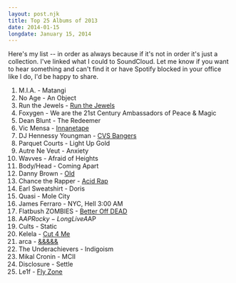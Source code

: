 ```yaml
---
layout: post.njk
title: Top 25 Albums of 2013
date: 2014-01-15
longdate: January 15, 2014
---
```

Here's my list -- in order as always because if it's not in order it's just a collection. I've linked what I could to SoundCloud. Let me know if you want to hear something and can't find it or have Spotify blocked in your office like I do, I'd be happy to share.

1. M.I.A. - Matangi
2. No Age - An Object
3. Run the Jewels - [Run the Jewels](https://soundcloud.com/foolsgoldrecs/sets/el-p-killer-mike-run-the)
4. Foxygen - We are the 21st Century Ambassadors of Peace & Magic
5. Dean Blunt - The Redeemer
6. Vic Mensa - [Innanetape](https://soundcloud.com/fuck-vic-mensa/sets/innanetape)
7. DJ Hennessy Youngman - [CVS Bangers](https://soundcloud.com/hennessyyoungman/cvsbangers)
8. Parquet Courts - Light Up Gold
9. Autre Ne Veut - Anxiety
10. Wavves - Afraid of Heights
11. Body/Head - Coming Apart
12. Danny Brown - [Old](https://soundcloud.com/foolsgoldrecs/sets/danny-brown-old)
13. Chance the Rapper - [Acid Rap](https://soundcloud.com/chancetherapper/sets/chance-the-rapper-acid-rap)
14. Earl Sweatshirt - Doris
15. Quasi - Mole City
16. James Ferraro - NYC, Hell 3:00 AM
17. Flatbush ZOMBIES - [Better Off DEAD](https://soundcloud.com/flatbushzombies/sets/betteroffdead)
18. A$AP Rocky - Long Live A$AP
19. Cults - Static
20. Kelela - [Cut 4 Me](https://soundcloud.com/fadetomind/sets/kelela-cut-4-me-fadelp001)
21. arca - [&&&&&](https://soundcloud.com/arca-2/uenqifjr3yua)
22. The Underachievers - Indigoism
23. Mikal Cronin - MCII
24. Disclosure - Settle
25. Le1f - [Fly Zone](https://soundcloud.com/le1f/sets/fly-zone)
